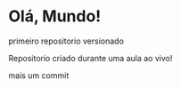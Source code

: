 # Olá, Mundo!
 primeiro repositorio versionado

Repositorio criado durante uma aula ao vivo!

mais um commit
